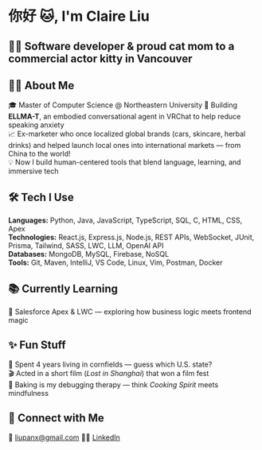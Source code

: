 # 你好 🐱, I'm Claire Liu  
## 👩‍💻 Software developer & proud cat mom to a commercial actor kitty in Vancouver  

## 👩‍💻 About Me  
🎓 Master of Computer Science @ Northeastern University
🧠 Building **ELLMA-T**, an embodied conversational agent in VRChat to help reduce speaking anxiety  
📈 Ex-marketer who once localized global brands (cars, skincare, herbal drinks) and helped launch local ones into international markets — from China to the world!  
💡 Now I build human-centered tools that blend language, learning, and immersive tech  

## 🛠 Tech I Use  
**Languages:** Python, Java, JavaScript, TypeScript, SQL, C, HTML, CSS, Apex  
**Technologies:** React.js, Express.js, Node.js, REST APIs, WebSocket, JUnit, Prisma, Tailwind, SASS, LWC, LLM, OpenAI API  
**Databases:** MongoDB, MySQL, Firebase, NoSQL  
**Tools:** Git, Maven, IntelliJ, VS Code, Linux, Vim, Postman, Docker  

## 📚 Currently Learning  
🔧 Salesforce Apex & LWC — exploring how business logic meets frontend magic  

## ✨ Fun Stuff  
🌽 Spent 4 years living in cornfields — guess which U.S. state?  
🎬 Acted in a short film (*Lost in Shanghai*) that won a film fest  
🧁 Baking is my debugging therapy — think *Cooking Spirit* meets mindfulness  

## 🔗 Connect with Me  
📧 liupanx@gmail.com
🧑‍💼 [LinkedIn](https://www.linkedin.com/in/claireliu1222/)
